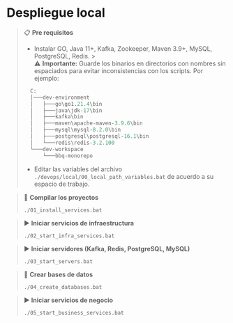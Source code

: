 # Despliegue local
> 📋 **Pre requisitos**
> - Instalar GO, Java 11+, Kafka, Zookeeper, Maven 3.9+, MySQL, PostgreSQL, Redis.
    > <br>⚠️ **Importante:** Guarde los binarios en directorios con nombres sin espaciados para evitar inconsistencias con los scripts. Por ejemplo:
> ```javascript
>   C:
>   │───dev-environment
>   │   ├───go\go1.21.4\bin
>   │   ├───java\jdk-17\bin
>   │   ├───kafka\bin
>   │   ├───maven\apache-maven-3.9.6\bin
>   │   ├───mysql\mysql-8.2.0\bin
>   │   ├───postgresql\postgresql-16.1\bin
>   │   └───redis\redis-3.2.100
>   └───dev-workspace
>       └───bbq-monorepo
> ```
> - Editar las variables del archivo `./devops/local/00_local_path_variables.bat` de acuerdo a su espacio de trabajo.

> 🔨 **Compilar los proyectos**
> ```shell script 
> ./01_install_services.bat
> ```

> ▶️ **Iniciar servicios de infraestructura**
> ```shell script 
> ./02_start_infra_services.bat
> ```

> ▶️ **Iniciar servidores (Kafka, Redis, PostgreSQL, MySQL)**
> ```shell script 
> ./03_start_servers.bat
> ```

> 🔧 **Crear bases de datos**
> ```shell script 
> ./04_create_databases.bat
> ```

> ▶️ **Iniciar servicios de negocio**
> ```shell script 
> ./05_start_business_services.bat
> ```
